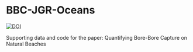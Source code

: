 # BBC-JGR-Oceans

[![DOI](https://zenodo.org/badge/210326479.svg)](https://zenodo.org/badge/latestdoi/210326479)

Supporting data and code for the paper: Quantifying Bore-Bore Capture on Natural Beaches
